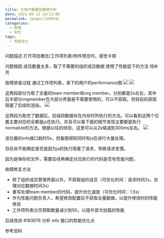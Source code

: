 ```yaml
---
title: 大用户数量加载慢分析
date: 2021-08-12 14:13:06
permalink: /pages/149934/
categories:
  - 前端
  - 杂文
tags:
  - 性能优化
---
```


问题描述
打开项目概览/工作项列表/附件预览时。感觉卡顿



问题根因
成员数量太多，取了不需要的组织成员数据
使用了性能低下的方法
待补充


故障排查过程
通过工作项列表，录下的用户的performance图
![](https://i0.hdslb.com/bfs/album/a73ed148b1f4e2738b67a833b6d01d11077e582e.png)
![](https://i0.hdslb.com/bfs/album/99e17ccff35882896a1c0a25a48918c253654777.png)



这两段部分为取了全量的team member和org member。分别都是2s左右，其中后半部分orgmember在大部分界面是不需要使用的，可以不获取。但目前的获取阻塞了后续的渲染。
![](https://i0.hdslb.com/bfs/album/08999270d3b4a90232b5ef407dff5238dc64e93f.png)


这两段为取完了数据后，前端将数据存在内存时所执行的方法。可以看到这两个位置主要对应的全都是js在执行。并且可以看下面的细节发现主要都是执行normalize的方法。根据以往的经验，这里可以从2s缩减到300ms左右。
![](https://i0.hdslb.com/bfs/album/512942098e09df0c57a873dc5362ed3947d91dcb.png)

该位置的info接口耗时5s，但看图得知同时有js在进行大量处理。

目前尚不能确定是否是因为js的执行阻塞了请求，导致请求变慢。

因为是保存的文件，需要后续再确定对应执行的代码是否有性能问题。



故障修复方法
- 除了组织成员管理界面以外，不获取组织成员（可优化时间：请求时间2s，处理对应数据时间3s）
- 重写处理team member的代码，提升优化速度（可优化时间：1.5s）
- 作为性能问题负责人，希望修改配置后不获取全量数据，以提升修改时的性能体验
- 工作项列表分页预取数量减少到50，以提升首次加载的性能


后续改进
#183076 分析 info 接口的性能优化点


参考资料
 

